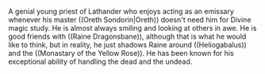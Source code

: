 A genial young priest of Lathander who enjoys acting as an emissary whenever his master ((Oreth Sondorin|Oreth)) doesn't need him for Divine magic study.  He is almost always smiling and looking at others in awe.  He is good friends with ((Raine Dragonsbane)), although that is what he would like to think, but in reality, he just shadows Raine around ((Heliogabalus)) and the ((Monastary of the Yellow Rose)).  He has been known for his exceptional ability of handling the dead and the undead.
